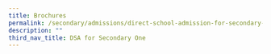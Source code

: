 ```yaml
---
title: Brochures
permalink: /secondary/admissions/direct-school-admission-for-secondary-one/brochures/
description: ""
third_nav_title: DSA for Secondary One
---
```


